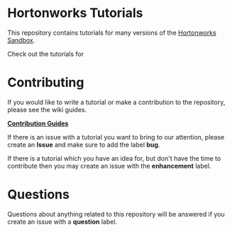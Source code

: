 # Hortonworks Tutorials

This repository contains tutorials for many versions of the [Hortonworks Sandbox](http://hortonworks.com/products/hortonworks-sandbox/).

Check out the tutorials for 


# Contributing 

If you would like to write a tutorial or make a contribution to the repository, please see the wiki guides. 

[**Contribution Guides**](https://github.com/ZacBlanco/hwx-tutorials/wiki)

If there is an issue with a tutorial you want to bring to our attention, please create an **Issue** and make sure to add the label **bug**.

If there is a tutorial which you have an idea for, but don't have the time to contribute then you may create an issue with the **enhancement** label.

# Questions

Questions about anything related to this repository will be answered if you create an issue with a **question** label.
